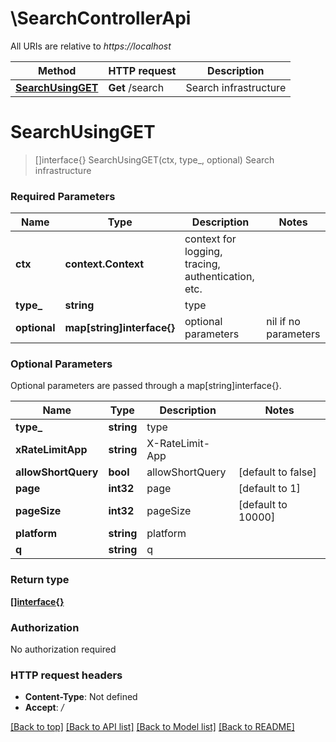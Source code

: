 # \SearchControllerApi

All URIs are relative to *https://localhost*

Method | HTTP request | Description
------------- | ------------- | -------------
[**SearchUsingGET**](SearchControllerApi.md#SearchUsingGET) | **Get** /search | Search infrastructure


# **SearchUsingGET**
> []interface{} SearchUsingGET(ctx, type_, optional)
Search infrastructure

### Required Parameters

Name | Type | Description  | Notes
------------- | ------------- | ------------- | -------------
 **ctx** | **context.Context** | context for logging, tracing, authentication, etc.
  **type_** | **string**| type | 
 **optional** | **map[string]interface{}** | optional parameters | nil if no parameters

### Optional Parameters
Optional parameters are passed through a map[string]interface{}.

Name | Type | Description  | Notes
------------- | ------------- | ------------- | -------------
 **type_** | **string**| type | 
 **xRateLimitApp** | **string**| X-RateLimit-App | 
 **allowShortQuery** | **bool**| allowShortQuery | [default to false]
 **page** | **int32**| page | [default to 1]
 **pageSize** | **int32**| pageSize | [default to 10000]
 **platform** | **string**| platform | 
 **q** | **string**| q | 

### Return type

[**[]interface{}**](interface{}.md)

### Authorization

No authorization required

### HTTP request headers

 - **Content-Type**: Not defined
 - **Accept**: */*

[[Back to top]](#) [[Back to API list]](../README.md#documentation-for-api-endpoints) [[Back to Model list]](../README.md#documentation-for-models) [[Back to README]](../README.md)

